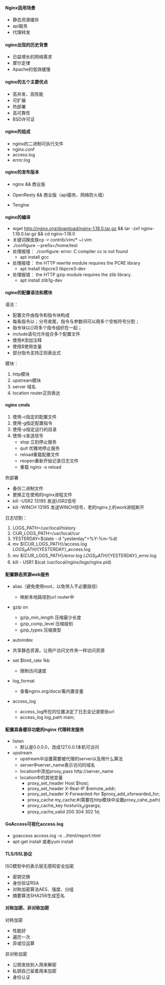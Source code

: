 #### Nginx适用场景

- 静态资源缓存
- api服务
- 代理转发

#### nginx出现的历史背景

- 日益增长的网络需求
- 摩尔定律
- Apache的低效缓慢

#### nginx的五个主要优点

- 高并发、高性能
- 可扩展
- 热部署
- 高可靠性
- BSD许可证

#### nginx的组成

- nginx的二进制可执行文件
- nginx.conf
- access.log
- error.log

#### nginx的发布版本

- nginx && 商业版

- OpenResty  && 商业版（api服务、网络防火墙）
- Tengine

#### nginx的编译

- wget http://nginx.org/download/nginx-1.18.0.tar.gz && tar -zxf  nginx-1.18.0.tar.gz && cd nginx-1.18.0
- 关键词换皮肤cp -r contrib/vim/*  ~/.vim
- ./configure --prefix=/home/test
- 处理报错： ./configure: error: C compiler cc is not found 
  - apt install gcc
- 处理报错： the HTTP rewrite module requires the PCRE library   
  - apt install libpcre3 libpcre3-dev
- 处理报错： the HTTP gzip module requires the zlib library.
  - apt install zlib1g-dev

#### nginx的配置语法和模块

语法：

- 配置文件由指令和指令块构成
- 每条指令以；分号收尾，指令与参数间可以用多个空格符号分割；
- 指令块以{}将多个指令组织在一起；
- include语句允许组合多个配置文件
- 使用#添加注释
- 使用$使用变量
- 部分指令支持正则表达式

模块：

1. http模块
2. upstream模块
3. server 域名
4. location router正则表达

#### nginx cmds

1. 使用-c指定的配置文件
2. 使用-g指定配置指令
3. 使用-p指定运行的目录
4. 使用-s发送信号
    - stop 立刻停止服务
    - quit 优雅地停止服务
    - reload重载配置文件
    - reopen重新开始记录日志文件
    - 重载 nginx -s reload

热部署 

- 备份二进制文件
- 更换正在使用的nginx进程文件
- kill -USR2 13195  发送USR2信号
- kill  -WINCH 13195 发送WINCH信号，老的nginx上的work进程断开

日志切割：

1. LOGS_PATH=/usr/local/history
2. CUR_LOGS_PATH=/usr/local/cur
3. YESTERDAY=$(date - d "yesterday"+%Y-%m-%d)
4. mv ${CUR_LOGS_PATH}/access.log ${LOGS_PATH}/${YESTERDAY}_access.log
5. mv ${CUR_LOGS_PATH}/error.log ${LOGS_PATH}/${YESTERDAY}_error.log
6. kill - USR1 $(cat /usr/local/nginx/logs/nginx.pid)

#### 配置静态资源web服务

- alias（避免使用root，以免带入不必要路径）
  - 映射本地路径到url router中
- gzip on
  - gzip_min_length 压缩最少长度
  - gzip_comp_level 压缩级别
  - gzip_types 压缩类型

-  autoindex
  - 共享静态资源，让用户访问文件夹一样访问资源
- set $limit_rate 1kb
  - 限制访问速度
- log_format 
  - 查看nginx.org/docs/看内置变量
- access_log
  - access_log所在的位置决定了日志会记录那些url
  - access_log  log_path  main;

#### 配置具备缓存功能的nginx 代理转发服务

- listen
  - 默认是0.0.0.0，改成127.0.0.1本机可访问
- upstream 
  - upstream中设置需要被代理的server以及用什么算法
  - server中server_name表示访问的域名
  - location中添加proxy_pass http://server_name
  - location中的其他变量
    - proxy_set_header Host $host;
    - proxy_set_header X-Real-IP $remote_addr;
    - proxy_set_header X-Forwarded-for $proxy_add_xforwarded_for;
    - proxy_cache my_cache;#(需要在http模块中设置proxy_cahe_path)
    - proxy_cache_key $host$uri$is_args$args;
    - proxy_cache_valid 200 304 302 1d;

#### GoAccess可视化access.log

- goaccess access.log -o ../html/report.html
- apt-get install 或者yum install 

#### TLS/SSL协议

ISO模型中的表示层无感知安全加密

- 密钥交换
- 身份验证RSA
- 对称加密算法AES、强度、分组
- 摘要算法SHA256生成签名

#### 对称加密、非对称加密

对称加密

- 性能好
- 遍历一次
- 异或位运算

非对称加密

- 公钥发给别人用来解密
- 私钥自己留着用来加密
- 身份认证